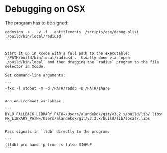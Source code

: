# Debugging on OSX

The program has to be signed:

````
codesign -s - -v -f --entitlements ./scripts/osx/debug.plist ./build/bin/local/radiusd
```


Start it up in Xcode with a full path to the executable:
`/PATH/build/bin/local/radiusd`.  Usually done via `open
./build/bin/local` and then dragging the `radius` program to the file selector in Xcode.

Set command-line arguments:

```
-fxx -l stdout -m -d /PATH/raddb -D /PATH/share
```

And environment variables.

```
DYLD_FALLBACK_LIBRARY_PATH=/Users/alandekok/git/v3.2.x/build/lib/.libs>
FR_LIBRARY_PATH=/Users/alandekok/git/v3.2.x/build/lib/local/.libs
```

Pass signals in `lldb` directly to the program:

```
(lldb) pro hand -p true -s false SIGHUP
```
